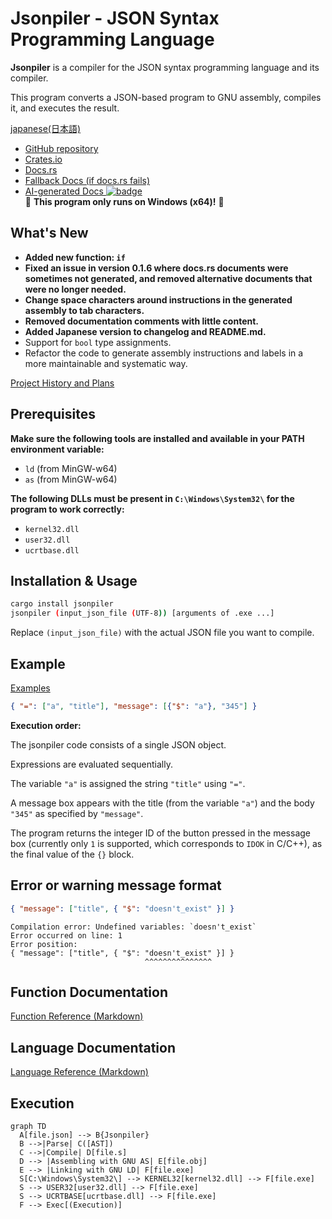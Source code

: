 # Jsonpiler - JSON Syntax Programming Language

**Jsonpiler** is a compiler for the JSON syntax programming language and its compiler.

This program converts a JSON-based program to GNU assembly, compiles it, and executes the result.  

[japanese(日本語)](https://github.com/HAL-G1THuB/jsonpiler.git/tree/main/README-ja.md)

- [GitHub repository](https://github.com/HAL-G1THuB/jsonpiler.git)  
- [Crates.io](https://crates.io/crates/jsonpiler)  
- [Docs.rs](https://docs.rs/jsonpiler/latest/jsonpiler)  
- [Fallback Docs (if docs.rs fails)](https://hal-g1thub.github.io/jsonpiler-doc/jsonpiler/index.html)  
- [AI-generated Docs ![badge](https://deepwiki.com/badge.svg)](https://deepwiki.com/HAL-G1THuB/jsonpiler)  
🚨 **This program only runs on Windows (x64)!** 🚨

## What's New

- **Added new function: `if`**
- **Fixed an issue in version 0.1.6 where docs.rs documents were sometimes not generated, and removed alternative documents that were no longer needed.**
- **Change space characters around instructions in the generated assembly to tab characters.**
- **Removed documentation comments with little content.**
- **Added Japanese version to changelog and README.md.**
- Support for `bool` type assignments.
- Refactor the code to generate assembly instructions and labels in a more maintainable and systematic way.

[Project History and Plans](https://github.com/HAL-G1THuB/jsonpiler/tree/main/CHANGELOG.md)

## Prerequisites

**Make sure the following tools are installed and available in your PATH environment variable:**

- `ld` (from MinGW-w64)  
- `as` (from MinGW-w64)  

**The following DLLs must be present in `C:\Windows\System32\` for the program to work correctly:**

- `kernel32.dll`  
- `user32.dll`  
- `ucrtbase.dll`  

## Installation & Usage

```bash
cargo install jsonpiler
jsonpiler (input_json_file (UTF-8)) [arguments of .exe ...]
```

Replace `(input_json_file)` with the actual JSON file you want to compile.

## Example

[Examples](https://github.com/HAL-G1THuB/jsonpiler/tree/main/examples)

```json
{ "=": ["a", "title"], "message": [{"$": "a"}, "345"] }
```

**Execution order:**

The jsonpiler code consists of a single JSON object.

Expressions are evaluated sequentially.

The variable `"a"` is assigned the string `"title"` using `"="`.

A message box appears with the title (from the variable `"a"`) and the body `"345"` as specified by `"message"`.

The program returns the integer ID of the button pressed in the message box (currently only `1` is supported, which corresponds to `IDOK` in C/C++), as the final value of the `{}` block.

## Error or warning message format

```json
{ "message": ["title", { "$": "doesn't_exist" }] }
```

```text
Compilation error: Undefined variables: `doesn't_exist`
Error occurred on line: 1
Error position:
{ "message": ["title", { "$": "doesn't_exist" }] }
                              ^^^^^^^^^^^^^^^
```

## Function Documentation

[Function Reference (Markdown)](https://github.com/HAL-G1THuB/jsonpiler/tree/main/docs/functions.md)

## Language Documentation

[Language Reference (Markdown)](https://github.com/HAL-G1THuB/jsonpiler/tree/main/docs/specification.md)

## Execution

```mermaid
graph TD
  A[file.json] --> B{Jsonpiler}
  B -->|Parse| C([AST])
  C -->|Compile| D[file.s]
  D --> |Assembling with GNU AS| E[file.obj]
  E --> |Linking with GNU LD| F[file.exe]
  S[C:\Windows\System32\] --> KERNEL32[kernel32.dll] --> F[file.exe]
  S --> USER32[user32.dll] --> F[file.exe]
  S --> UCRTBASE[ucrtbase.dll] --> F[file.exe]
  F --> Exec[(Execution)]
```
